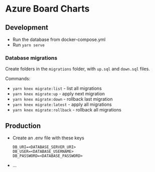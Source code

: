 # Azure Board Charts

## Development

- Run the database from docker-compose.yml
- Run `yarn serve`

### Database migrations

Create folders in the `migrations` folder, with `up.sql` and `down.sql` files.

Commands:
- `yarn knex migrate:list` - list all migrations
- `yarn knex migrate:up` - apply next migration
- `yarn knex migrate:down` - rollback last migration
- `yarn knex migrate:latest` - apply all migrations
- `yarn knex migrate:rollback` - rollback all migrations

## Production

- Create an .env file with these keys
  ```env
  DB_URI=<DATABASE_SERVER_URI>
  DB_USER=<DATABASE_USERNAME>
  DB_PASSWORD=<DATABASE_PASSWORD>
  ```
- ...
